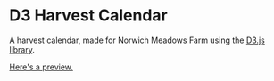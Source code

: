 # D3 Harvest Calendar

A harvest calendar, made for Norwich Meadows Farm using the [D3.js library](https://d3js.org/).

[Here's a preview.](http://jgaehring/harvest-calendar)
